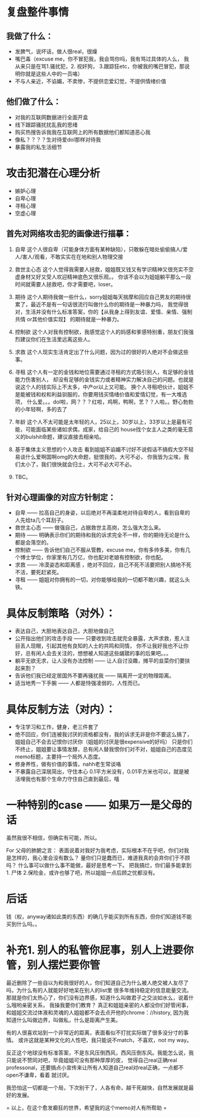 # 复盘整件事情 
## 我做了什么： 
- 发脾气，说坏话，做人很real，很燥
- 嘴巴毒（excuse me，你不冒犯我，我会骂你吗，我有骂过具体的人么，
我从来只是在骂1.骚扰犯，2. 视奸狗， 3.跟踪狂etc，你被我的嘴巴冒犯，那说明你就是这些人中的一员咯） 
- 不与人亲近，不谄媚，不卖惨，不提供恋爱幻觉，不提供情绪价值

## 他们做了什么： 
- 对我的互联网数据进行全面开盒
- 线下跟踪骚扰扰乱我的思绪
- 购买热搜告诉我我在互联网上的所有数据他们都知道恶心我
- 像私？？？？生对待爱dol那样对待我
- 暴露我的私生活细节

# 攻击犯潜在心理分析
- 嫉妒心理
- 自卑心理
- 寻租心理
- 空虚心理 

## 首先对网络攻击犯的画像进行描摹：
1. 自卑
这个人很自卑（可能身体方面有某种缺陷），只敢躲在暗处偷偷搞人/爱人/害人/观看，不敢实实在在地和别人物理交接

2. 救世主心态
这个人觉得我需要人拯救，姐姐既又钱又有学识精神又很充实不空虚身材又好又受人欢迎精神底色又很乐观。。
你该不会以为姐姐躺平那么一段时间就需要人拯救吧，你才需要吧，loser。

3. 期待
这个人期待我做一些什么，sorry姐姐每天揣摩和回应自己男友的期待很累了，最近不是有一句话很流行叫做什么你的期待是一种暴力吗，
我觉得很对，生活并没有什么标准答案，你的【从我身上得到友谊、爱情、亲情、强制共情 or其他价值实现】
的期待就是一种暴力。

4. 控制欲
这个人对我有控制欲，我感觉这个人的妈感和爹感特别重，朋友们我强烈建议你们在生活里远离这些人。

5. 求救
这个人现实生活肯定出了什么问题，因为过的很好的人绝对不会做这些事。

6. 寻租
这个人有一定的金钱和地位需要通过寻租的方式吸引别人，有足够的金钱能力伤害别人，
却没有足够的金钱实力或者精神实力解决自己的问题。也就是说这个人的钱实际上不太多，中产or以上又可能。
换个人寻租吧伙计，姐姐不是能被钱和权和利益驯服的，你要用钱买情绪价值和爱情幻觉，有一大堆选项，
什么爱。。。dol啦，网？？？红啦，鸡啊，鸭啊，艺？？人啦。。野心勃勃的小年轻啊，多的去了

8. 年龄
这个人不太可能是太年轻的人，25以上，30岁以上，33岁以上是最有可能，可能面临某些诸如求偶，成家，给自己的
house找个女主人之类的毫无意义的bulshit命题，建议直接去相亲哈。 

9. 基于集体主义思想的个人攻击
看到姐姐不谄媚不讨好不说假话不搞假大空不轻易谈什么爱啊国啊omg的大命题，挺恨我的，大可不必，
你我皆为尘埃，我们太小了，我们很快就会归土，大可不必大可不必。

10. TBC。


## 针对心理画像的对应方针制定： 
- 自卑 —— 拉高自己的身姿，以后绝对不再温柔地对待自卑的人，看到自卑的人先给ta几个耳刮子。
- 救世主心态 —— 做强自己，占据救世主高岗，怎么强大怎么来。
- 期待 —— 明确表示你们的期待和我的诉求完全不一样，你的期待无论是什么都是会落空的。
- 控制欲 —— 告诉他们自己不服从管教，excuse me，你有多帅多美，你有几个博士学位，你家里有几万亿，你也配对老娘有控制欲，你也配。
- 求救 —— 冷漠姿态和距离感 ，绝对不回应，自己不死不活要把别人搞地不死不活，要死赶紧死。
- 寻租 —— 姐姐对你拥有的一切，对你能够给我的一切都不敢兴趣，就这么头铁。

# 具体反制策略（对外）：
- 表达自己，大胆地表达自己，大胆地做自己 
- 公开指出他们的攻击手段 —— 只要收到攻击就完全暴露，大声求救，惹人注目丢人现眼，引起其他有良知的人士的共鸣和同情，
                      你不让我好我也不让你好，总有闲人会去关注的，想想被人知道这些龌蹉的事的后果吧。。。
- 躺平无欲无求，让人没有办法控制 —— 让人自讨没趣，摊平的韭菜你们要扶起来割？
- 告诉他们我已经定居国外不要再骚扰我 —— 隔离开一定的物理距离。
- 适当地秀一下手腕 —— 人都是恃强凌弱的，人性而已。

# 具体反制方法（对内）： 
- 专注学习和工作，健身，老三件套了
- 绝不回应，你们连被我讨厌的资格都没有，我的诉求无非是你不要这么搞了，姐姐自己不会去记恨你讨厌你（姐姐的讨厌是很expensive的好吗）
          只是你们不终止，姐姐要让事情发酵，总有闲人替我恨你们对不对，姐姐自己的态度见memo标题，主要持一个局外人态度。                              
- 修身养性，做有价值的事情，nahh老生常谈咯
- 不暴露自己深居简出，守住本心 0.1平方米没有，0.01平方米也可以，就是被活埋我也有那个生命力守住自己直到最后，嘻

# 一种特别的case —— 如果万一是父母的话
虽然我很不相信，但确实有可能，所以。

For 父母的肺腑之言：
表面说着对我好为我考虑，实际根本不在乎吧，你们对我是怎样的，我心里会没有数么？ 
量你们只是蠢而已，难道我真的会弃你们于不顾吗？ 
什么事可以做什么事不能做，最好是思考一下。
把我搞烂，你们最多能拿到1. 尸体 2.保险金，或许也够了吧，所以姐姐一点后顾之忧都没有。

# 后话
钱（权，anyway诸如此类的东西）的确几乎能买到所有东西，但你们知道钱不能买到什么吗。。

# 补充1. 别人的私管你屁事，别人上进要你管，别人摆烂要你管
最近删除了一些自以为和我很好的人，你们知道自己为什么被人绝交被人友尽了吗，为什么有的人就能好好地呆在别人的list里
很多年维持稳定的信息能量交流。那就是你们太热心了，你们没有边界感，知道什么叫做君子之交淡如水么，说着什么哦哟亲密关系，
我操我要你们教育？ 真正和姐姐亲密的人都没你们好管闲事，和姐姐交流过体液和灵魂的人姐姐都不会去点开他的chrome：//history,
因为我知道什么叫做边界，叫做私，什么是距离产生美。

有的人很喜欢站到一个非常近的距离，表面看似不打扰实际做了很多没分寸的事情。
或许这就是某种文化的人性吧，我只能说不match，不喜欢，not my way。

反正这个地球没有标准答案，不是东风压倒西风，西风压倒东风。我能怎么说，我只能说不赞同对吧，毕竟姐姐可没有那种厚厚的皮，
觉得自己real正确real professonal，还要搞点小宣传来让所有人知道自己real对real正确，一点都不open不谦卑，看着
就讨厌。

我恐怕这一切都是一个局，下次别干了，人各有命，越干死越快，自然发展就是最好的发展。

= 以上，在这个愈发癫狂的世界，希望我的这个memo对人有所帮助 =



